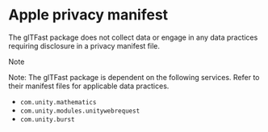 # Apple privacy manifest

The glTFast package does not collect data or engage in any data practices requiring disclosure in a privacy manifest file.

> [!NOTE]
> Note: The glTFast package is dependent on the following services. Refer to their manifest files for applicable data practices.
>
> * `com.unity.mathematics`
> * `com.unity.modules.unitywebrequest`
> * `com.unity.burst`

